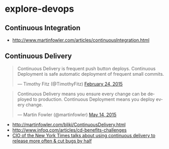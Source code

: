 # explore-devops

## Continuous Integration

* http://www.martinfowler.com/articles/continuousIntegration.html

## Continuous Delivery

<blockquote class="twitter-tweet" lang="en"><p lang="en" dir="ltr">Continuous Delivery is frequent push button deploys. Continuous Deployment is safe automatic deployment of frequent small commits.</p>&mdash; Timothy Fitz (@TimothyFitz) <a href="https://twitter.com/TimothyFitz/status/570355726029230080">February 24, 2015</a></blockquote>

<blockquote class="twitter-tweet" lang="en"><p lang="en" dir="ltr">Continuous Delivery means you ensure every change can be deployed to production. Continuous Deployment means you deploy every change.</p>&mdash; Martin Fowler (@martinfowler) <a href="https://twitter.com/martinfowler/status/598918601190580224">May 14, 2015</a></blockquote>

* http://martinfowler.com/bliki/ContinuousDelivery.html
* http://www.infoq.com/articles/cd-benefits-challenges
* [CIO of the New York Times talks about using continuous delivery to release more often & cut bugs by half](https://enterprisersproject.com/article/2015/4/ny-times-it-capitalizes-continuous-delivery-move-faster)
